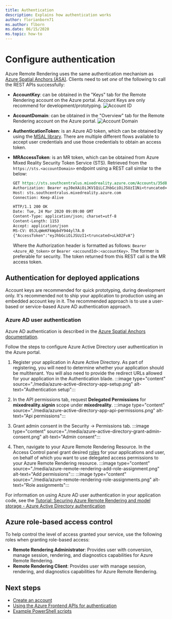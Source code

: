 ```yaml
---
title: Authentication
description: Explains how authentication works
author: florianborn71
ms.author: flborn
ms.date: 06/15/2020
ms.topic: how-to
---
```


# Configure authentication

Azure Remote Rendering uses the same authentication mechanism as [Azure Spatial Anchors (ASA)](../../spatial-anchors/concepts/authentication.md?tabs=csharp). Clients need to set *one* of the following to call the REST APIs successfully:

* **AccountKey**: can be obtained in the "Keys" tab for the Remote Rendering account on the Azure portal. Account Keys are only recommend for development/prototyping.
    ![Account ID](./media/azure-account-primary-key.png)

* **AccountDomain**: can be obtained in the "Overview" tab for the Remote Rendering account on the Azure portal.
    ![Account Domain](./media/azure-account-domain.png)

* **AuthenticationToken**: is an Azure AD token, which can be obtained by using the [MSAL library](../../active-directory/develop/msal-overview.md). There are multiple different flows available to accept user credentials and use those credentials to obtain an access token.

* **MRAccessToken**: is an MR token, which can be obtained from Azure Mixed Reality Security Token Service (STS). Retrieved from the `https://sts.<accountDomain>` endpoint using a REST call similar to the below:

    ```rest
    GET https://sts.southcentralus.mixedreality.azure.com/Accounts/35d830cb-f062-4062-9792-d6316039df56/token HTTP/1.1
    Authorization: Bearer eyJ0eXAiOiJKV1QiLCJhbGciOiJSUzI1Ni<truncated>FL8Hq5aaOqZQnJr1koaQ
    Host: sts.southcentralus.mixedreality.azure.com
    Connection: Keep-Alive

    HTTP/1.1 200 OK
    Date: Tue, 24 Mar 2020 09:09:00 GMT
    Content-Type: application/json; charset=utf-8
    Content-Length: 1153
    Accept: application/json
    MS-CV: 05JLqWeKFkWpbdY944yl7A.0
    {"AccessToken":"eyJhbGciOiJSUzI1<truncated>uLkO2FvA"}
    ```

    Where the Authorization header is formatted as follows: `Bearer <Azure_AD_token>` or `Bearer <accoundId>:<accountKey>`. The former is preferable for security. The token returned from this REST call is the MR access token.

## Authentication for deployed applications

Account keys are recommended for quick prototyping, during development only. It's recommended not to ship your application to production using an embedded account key in it. The recommended approach is to use a user-based or service-based Azure AD authentication approach.

### Azure AD user authentication

Azure AD authentication is described in the [Azure Spatial Anchors documentation](../../spatial-anchors/concepts/authentication.md?tabs=csharp#azure-ad-user-authentication).

Follow the steps to configure Azure Active Directory user authentication in the Azure portal.

1. Register your application in Azure Active Directory. As part of registering, you will need to determine whether your application should be multitenant. You will also need to provide the redirect URLs allowed for your application in the Authentication blade.
:::image type="content" source="./media/azure-active-directory-app-setup.png" alt-text="Authentication setup":::

1. In the API permissions tab, request **Delegated Permissions** for **mixedreality.signin** scope under **mixedreality**.
:::image type="content" source="./media/azure-active-directory-app-api-permissions.png" alt-text="Api permissions":::

1. Grant admin consent in the Security -> Permissions tab.
:::image type="content" source="./media/azure-active-directory-grant-admin-consent.png" alt-text="Admin consent":::

1. Then, navigate to your Azure Remote Rendering Resource. In the Access Control panel grant desired [roles](#azure-role-based-access-control) for your applications and user, on behalf of which you want to use delegated access permissions to your Azure Remote Rendering resource.
:::image type="content" source="./media/azure-remote-rendering-add-role-assignment.png" alt-text="Add permissions":::
:::image type="content" source="./media/azure-remote-rendering-role-assignments.png" alt-text="Role assignments":::

For information on using Azure AD user authentication in your application code, see the [Tutorial: Securing Azure Remote Rendering and model storage - Azure Active Directory authentication](../tutorials/unity/security/security.md#azure-active-directory-azure-ad-authentication)

## Azure role-based access control

To help control the level of access granted your service, use the following roles when granting role-based access:

* **Remote Rendering Administrator**: Provides user with conversion, manage session, rendering, and diagnostics capabilities for Azure Remote Rendering.
* **Remote Rendering Client**: Provides user with manage session, rendering, and diagnostics capabilities for Azure Remote Rendering.

## Next steps

* [Create an account](create-an-account.md)
* [Using the Azure Frontend APIs for authentication](frontend-apis.md)
* [Example PowerShell scripts](../samples/powershell-example-scripts.md)
